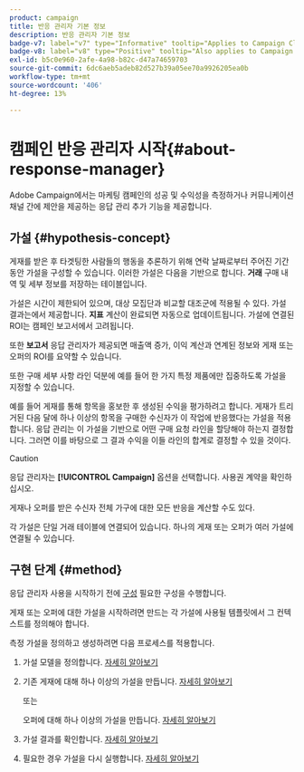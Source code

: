 ```yaml
---
product: campaign
title: 반응 관리자 기본 정보
description: 반응 관리자 기본 정보
badge-v7: label="v7" type="Informative" tooltip="Applies to Campaign Classic v7"
badge-v8: label="v8" type="Positive" tooltip="Also applies to Campaign v8"
exl-id: b5c0e960-2afe-4a98-b82c-d47a74659703
source-git-commit: 6dc6aeb5adeb82d527b39a05ee70a9926205ea0b
workflow-type: tm+mt
source-wordcount: '406'
ht-degree: 13%

---
```


# 캠페인 반응 관리자 시작{#about-response-manager}



Adobe Campaign에서는 마케팅 캠페인의 성공 및 수익성을 측정하거나 커뮤니케이션 채널 간에 제안을 제공하는 응답 관리 추가 기능을 제공합니다.

## 가설 {#hypothesis-concept}

게재를 받은 후 타겟팅한 사람들의 행동을 추론하기 위해 연락 날짜로부터 주어진 기간 동안 가설을 구성할 수 있습니다. 이러한 가설은 다음을 기반으로 합니다. **거래** 구매 내역 및 세부 정보를 저장하는 테이블입니다.

가설은 시간이 제한되어 있으며, 대상 모집단과 비교할 대조군에 적용될 수 있다. 가설 결과는에서 제공합니다. **지표** 계산이 완료되면 자동으로 업데이트됩니다. 가설에 연결된 ROI는 캠페인 보고서에서 고려됩니다.

또한 **보고서** 응답 관리자가 제공되면 매출액 증가, 이익 계산과 연계된 정보와 게재 또는 오퍼의 ROI를 요약할 수 있습니다.

또한 구매 세부 사항 라인 덕분에 예를 들어 한 가지 특정 제품에만 집중하도록 가설을 지정할 수 있습니다.

예를 들어 게재를 통해 항목을 홍보한 후 생성된 수익을 평가하려고 합니다. 게재가 트리거된 다음 달에 하나 이상의 항목을 구매한 수신자가 이 작업에 반응했다는 가설을 적용합니다. 응답 관리는 이 가설을 기반으로 어떤 구매 요청 라인을 할당해야 하는지 결정합니다. 그러면 이를 바탕으로 그 결과 수익을 이들 라인의 합계로 결정할 수 있을 것이다.

>[!CAUTION]
>
>응답 관리자는 **[!UICONTROL Campaign]** 옵션을 선택합니다. 사용권 계약을 확인하십시오.

게재나 오퍼를 받은 수신자 전체 가구에 대한 모든 반응을 계산할 수도 있다.

각 가설은 단일 거래 테이블에 연결되어 있습니다. 하나의 게재 또는 오퍼가 여러 가설에 연결될 수 있습니다.

## 구현 단계 {#method}

응답 관리자 사용을 시작하기 전에 [구성](configuration.md) 필요한 구성을 수행합니다.

게재 또는 오퍼에 대한 가설을 시작하려면 만드는 각 가설에 사용될 템플릿에서 그 컨텍스트를 정의해야 합니다.

측정 가설을 정의하고 생성하려면 다음 프로세스를 적용합니다.

1. 가설 모델을 정의합니다. [자세히 알아보기](hypothesis-templates.md#creating-a-hypothesis-model)
1. 기존 게재에 대해 하나 이상의 가설을 만듭니다. [자세히 알아보기](creating-hypotheses.md#referencing-a-hypothesis-in-a-campaign-delivery)

   또는

   오퍼에 대해 하나 이상의 가설을 만듭니다. [자세히 알아보기](creating-hypotheses.md#creating-a-hypothesis-on-an-offer)

1. 가설 결과를 확인합니다. [자세히 알아보기](hypothesis-tracking.md)
1. 필요한 경우 가설을 다시 실행합니다. [자세히 알아보기](creating-hypotheses.md#creating-a-hypothesis-on-the-fly-on-a-delivery)
